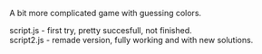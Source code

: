 A bit more complicated game with guessing colors.

script.js - first try, pretty succesfull, not finished.<br>
script2.js - remade version, fully working and with new solutions.<br>
